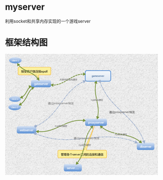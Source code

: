 # myserver
利用socket和共享内存实现的一个游戏server </br>
# 框架结构图
![image](https://github.com/DGuco/myserver/raw/master/doc/gameserver框架.png)  
